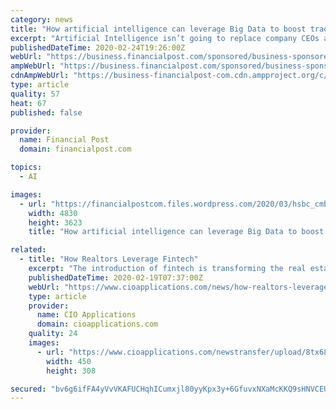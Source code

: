 ```yaml
---
category: news
title: "How artificial intelligence can leverage Big Data to boost trade"
excerpt: "Artificial Intelligence isn’t going to replace company CEOs any time soon. But what AI is already doing is pretty impressive: uncovering unique connections and relationships that can help businesses become more efficient at what they do, developing insight into new products and solutions, and creating a more frictionless trading landscape."
publishedDateTime: 2020-02-24T19:26:00Z
webUrl: "https://business.financialpost.com/sponsored/business-sponsored/how-artificial-intelligence-can-leverage-big-data-to-boost-trade"
ampWebUrl: "https://business.financialpost.com/sponsored/business-sponsored/how-artificial-intelligence-can-leverage-big-data-to-boost-trade/amp"
cdnAmpWebUrl: "https://business-financialpost-com.cdn.ampproject.org/c/s/business.financialpost.com/sponsored/business-sponsored/how-artificial-intelligence-can-leverage-big-data-to-boost-trade/amp"
type: article
quality: 57
heat: 67
published: false

provider:
  name: Financial Post
  domain: financialpost.com

topics:
  - AI

images:
  - url: "https://financialpostcom.files.wordpress.com/2020/03/hsbc_cmb_image5.jpg"
    width: 4830
    height: 3623
    title: "How artificial intelligence can leverage Big Data to boost trade"

related:
  - title: "How Realtors Leverage Fintech"
    excerpt: "The introduction of fintech is transforming the real estate business by enabling the realtors to generate natural capital. FREMONT, CA: The real estate sector has been at full pace in adopting innovations and technology. The advancement of artificial intelligence (AI), machine learning (ML), and robotics have led to widespread automation."
    publishedDateTime: 2020-02-19T07:37:00Z
    webUrl: "https://www.cioapplications.com/news/how-realtors-leverage-fintech-nid-5702.html"
    type: article
    provider:
      name: CIO Applications
      domain: cioapplications.com
    quality: 24
    images:
      - url: "https://www.cioapplications.com/newstransfer/upload/8tx68fi450.jpg"
        width: 450
        height: 308

secured: "bv6g6ifFA4yVvVKAFUCHqhICumxjl80yyKpx3y+6GfuvxNXaMcKKQ9sHNVCEUAZKTXcS3vbSxzDDAo55OUrHVFsjMuOne3lGnSh2rXAJMkl6s7pjge2+NXIjU3B11t9Z34IRKsStGPGMCZHNMhgo4/oYj/o4F5LlbBEx1eFgv9UWSlLozmC1lbmQ399ciyewgXTJxMloFAwVnoQ7CJzGjGclC4k63Y2Sxy+WVssWuDFZEPeHG8G4ejiah7ivhS9jC91r/nencVUHzZNZjQIjdPFGco8Yd2xuOWN6/LM3Aj+K382jqJDmiYjft6AL3SZlTAa+7tt3rWia/Wim2ZP8dWEIlEKB7LZS6lW+wzCO+X01UEk75wVsg+FTPgULqXBbulyPmkxb9x+H5QOp1wmWqlULslz7WDmk9u3uHYKGjtn1MVmi7uh0d6TpUZC2G3SMoFUR3E1KX0L/9Az7pLHL+lTkUVFGtoGqX/9E/0oXMfs=;qeBgp93W8DfkwV5PjKePkg=="
---
```


